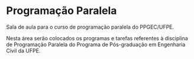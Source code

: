 # Programação Paralela

Sala de aula para o curso de programação paralela do PPGEC/UFPE.

Nesta área serão colocados os programas e tarefas referentes à disciplina de Programação Paralela
do Programa de Pós-graduação em Engenharia Civil da UFPE.
